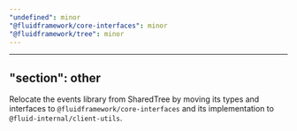 ```yaml
---
"undefined": minor
"@fluidframework/core-interfaces": minor
"@fluidframework/tree": minor
---
```

---
"section": other
---


Relocate the events library from SharedTree by moving its types and interfaces to `@fluidframework/core-interfaces` and its implementation to `@fluid-internal/client-utils`.
